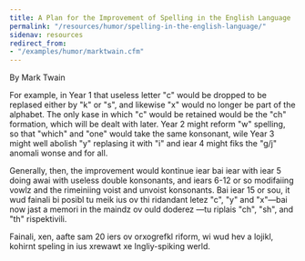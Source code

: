 ```yaml
---
title: A Plan for the Improvement of Spelling in the English Language
permalink: "/resources/humor/spelling-in-the-english-language/"
sidenav: resources
redirect_from:
- "/examples/humor/marktwain.cfm"
---
```


By Mark Twain

For example, in Year 1 that useless letter "c" would be dropped to be replased either by "k" or "s", and likewise "x" would no longer be part of the alphabet. The only kase in which "c" would be retained would be the "ch" formation, which will be dealt with later. Year 2 might reform "w" spelling, so that "which" and "one" would take the same konsonant, wile Year 3 might well abolish "y" replasing it with "i" and iear 4 might fiks the "g/j" anomali wonse and for all.

Generally, then, the improvement would kontinue iear bai iear with iear 5 doing awai with useless double konsonants, and iears 6-12 or so modifaiing vowlz and the rimeiniing voist and unvoist konsonants. Bai iear 15 or sou, it wud fainali bi posibl tu meik ius ov thi ridandant letez "c", "y" and "x"—bai now jast a memori in the maindz ov ould doderez —tu riplais "ch", "sh", and "th" rispektivili.

Fainali, xen, aafte sam 20 iers ov orxogrefkl riform, wi wud hev a lojikl, kohirnt speling in ius xrewawt xe Ingliy-spiking werld.
